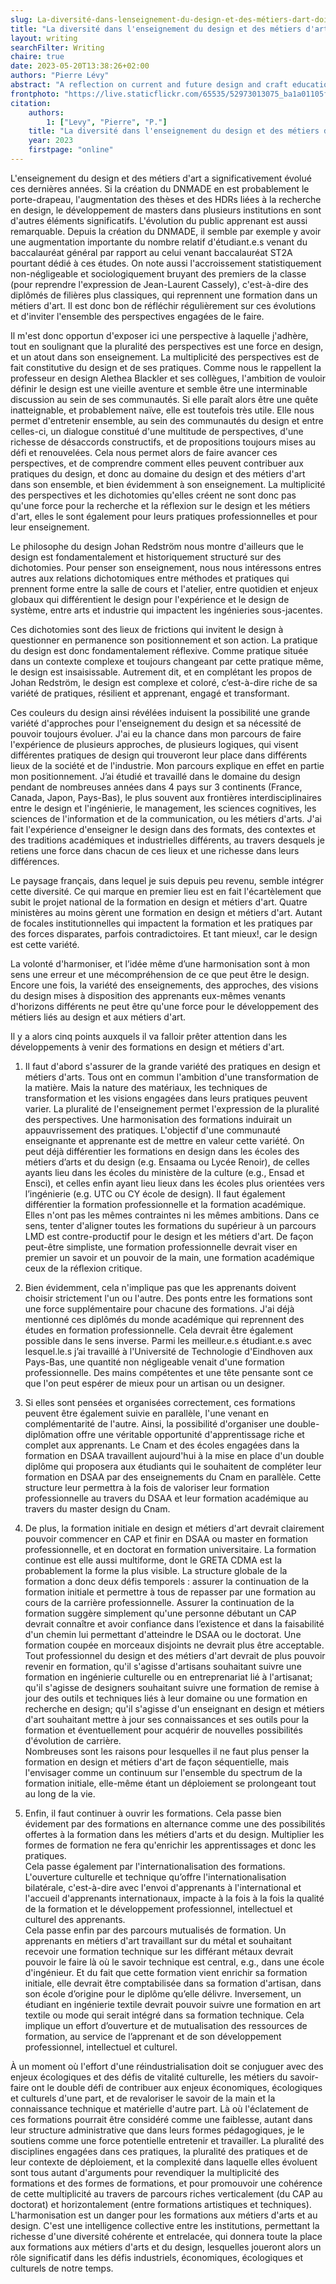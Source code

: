 ```yaml
---
slug: La-diversité-dans-lenseignement-du-design-et-des-métiers-dart-doit-faire-école
title: "La diversité dans l'enseignement du design et des métiers d'art doit faire école"
layout: writing
searchFilter: Writing
chaire: true
date: 2023-05-20T13:38:26+02:00
authors: "Pierre Lévy"
abstract: "A reflection on current and future design and craft education, written as part of the <i>PIA 4 Diagnostic Culture et création en mutations (2CM) - Compétences et métiers d'avenir France 2030</i>, directed by Lucie Marinier."
frontphoto: "https://live.staticflickr.com/65535/52973013075_ba1a01105f_z.jpg"
citation:
    authors:
        1: ["Levy", "Pierre", "P."]
    title: "La diversité dans l'enseignement du design et des métiers d'art doit faire école"
    year: 2023
    firstpage: "online"
---
```


L'enseignement du design et des métiers d'art a significativement évolué ces dernières années. Si la création du DNMADE en est probablement le porte-drapeau, l'augmentation des thèses et des HDRs liées à la recherche en design, le développement de masters dans plusieurs institutions en sont d'autres éléments significatifs. L'évolution du public apprenant est aussi remarquable. Depuis la création du DNMADE, il semble par exemple y avoir une augmentation importante du nombre relatif d'étudiant.e.s venant du baccalauréat général par rapport au celui venant baccalauréat ST2A pourtant dédié à ces études. On note aussi l'accroissement statistiquement non-négligeable et sociologiquement bruyant des premiers de la classe (pour reprendre l'expression de Jean-Laurent Cassely), c'est-à-dire des diplômés de filières plus classiques, qui reprennent une formation dans un métiers d'art. Il est donc bon de réfléchir régulièrement sur ces évolutions et d'inviter l'ensemble des perspectives engagées de le faire.

Il m'est donc opportun d'exposer ici une perspective à laquelle j'adhère, tout en soulignant que la pluralité des perspectives est une force en design, et un atout dans son enseignement. La multiplicité des perspectives est de fait constitutive du design et de ses pratiques. Comme nous le rappellent la professeur en design Alethea Blackler et ses collègues, l'ambition de vouloir définir le design est une vieille aventure et semble être une interminable discussion au sein de ses communautés. Si elle paraît alors être une quête inatteignable, et probablement naïve, elle est toutefois très utile. Elle nous permet d'entretenir ensemble, au sein des communautés du design et entre celles-ci, un dialogue constitué d'une multitude de perspectives, d'une richesse de désaccords constructifs, et de propositions toujours mises au défi et renouvelées. Cela nous permet alors de faire avancer ces perspectives, et de comprendre comment elles peuvent contribuer aux pratiques du design, et donc au domaine du design et des métiers d'art dans son ensemble, et bien évidemment à son enseignement. La multiplicité des perspectives et les dichotomies qu'elles créent ne sont donc pas qu'une force pour la recherche et la réflexion sur le design et les métiers d'art, elles le sont également pour leurs pratiques professionnelles et pour leur enseignement.

Le philosophe du design Johan Redström nous montre d'ailleurs que le design est fondamentalement et historiquement structuré sur des dichotomies. Pour penser son enseignement, nous nous intéressons entres autres aux relations dichotomiques entre méthodes et pratiques qui prennent forme entre la salle de cours et l'atelier, entre quotidien et enjeux globaux qui différentient le design pour l'expérience et le design de système, entre arts et industrie qui impactent les ingénieries sous-jacentes.

Ces dichotomies sont des lieux de frictions qui invitent le design à questionner en permanence son positionnement et son action. La pratique du design est donc fondamentalement réflexive. Comme pratique située dans un contexte complexe et toujours changeant par cette pratique même, le design est insaisissable. Autrement dit, et en complétant les propos de Johan Redström, le design est complexe et coloré, c’est-à-dire riche de sa variété de pratiques, résilient et apprenant, engagé et transformant.

Ces couleurs du design ainsi révélées induisent la possibilité une grande variété d'approches pour l'enseignement du design et sa nécessité de pouvoir toujours évoluer. J'ai eu la chance dans mon parcours de faire l'expérience de plusieurs approches, de plusieurs logiques, qui visent différentes pratiques de design qui trouveront leur place dans différents lieux de la société et de l'industrie. Mon parcours explique en effet en partie mon positionnement. J’ai étudié et travaillé dans le domaine du design pendant de nombreuses années dans 4 pays sur 3 continents (France, Canada, Japon, Pays-Bas), le plus souvent aux frontières interdisciplinaires entre le design et l'ingénierie, le management, les sciences cognitives, les sciences de l'information et de la communication, ou les métiers d'arts. J'ai fait l'expérience d'enseigner le design dans des formats, des contextes et des traditions académiques et industrielles différents, au travers desquels je retiens une force dans chacun de ces lieux et une richesse dans leurs différences.

Le paysage français, dans lequel je suis depuis peu revenu, semble intégrer cette diversité. Ce qui marque en premier lieu est en fait l'écartèlement que subit le projet national de la formation en design et métiers d'art. Quatre ministères au moins gèrent une formation en design et métiers d'art. Autant de focales institutionnelles qui impactent la formation et les pratiques par des forces disparates, parfois contradictoires. Et tant mieux!, car le design est cette variété.

La volonté d'harmoniser, et l’idée même d’une harmonisation sont à mon sens une erreur et une mécompréhension de ce que peut être le design.  Encore une fois, la variété des enseignements, des approches, des visions du design mises à disposition des apprenants eux-mêmes venants d'horizons différents ne peut être qu'une force pour le développement des métiers liés au design et aux métiers d'art.

Il y a alors cinq points auxquels il va falloir prêter attention dans les développements à venir des formations en design et métiers d'art.

1. Il faut d'abord s'assurer de la grande variété des pratiques en design et métiers d'arts. Tous ont en commun l'ambition d'une transformation de la matière. Mais la nature des matériaux, les techniques de transformation et les visions engagées dans leurs pratiques peuvent varier. La pluralité de l'enseignement permet l'expression de la pluralité des perspectives. Une harmonisation des formations induirait un appauvrissement des pratiques. L'objectif d'une communauté enseignante et apprenante est de mettre en valeur cette variété. On peut déjà différentier les formations en design dans les écoles des métiers d’arts et du design (e.g. Ensaama ou Lycée Renoir), de celles ayants lieu dans les écoles du ministère de la culture (e.g., Ensad et Ensci), et celles enfin ayant lieu lieux dans les écoles plus orientées vers l’ingénierie (e.g. UTC ou CY école de design). Il faut également différentier la formation professionnelle et la formation académique. Elles n'ont pas les mêmes contraintes ni les mêmes ambitions. Dans ce sens, tenter d'aligner toutes les formations du supérieur à un parcours LMD est contre-productif pour le design et les métiers d'art. De façon peut-être simpliste, une formation professionnelle devrait viser en premier un savoir et un pouvoir de la main, une formation académique ceux de la réflexion critique.

2. Bien évidemment, cela n'implique pas que les apprenants doivent choisir strictement l'un ou l'autre. Des ponts entre les formations sont une force supplémentaire pour chacune des formations. J'ai déjà mentionné ces diplômés du monde académique qui reprennent des études en formation professionnelle. Cela devrait être également possible dans le sens inverse. Parmi les meilleur.e.s étudiant.e.s avec lesquel.le.s j’ai travaillé à l'Université de Technologie d'Eindhoven aux Pays-Bas, une quantité non négligeable venait d'une formation professionnelle. Des mains compétentes et une tête pensante sont ce que l'on peut espérer de mieux pour un artisan ou un designer. 

3. Si elles sont pensées et organisées correctement, ces formations peuvent être également suivie en parallèle, l'une venant en complémentarité de l'autre. Ainsi, la possibilité d'organiser une double-diplômation offre une véritable opportunité d'apprentissage riche et complet aux apprenants. Le Cnam et des écoles engagées dans la formation en DSAA travaillent aujourd'hui à la mise en place d'un double diplôme qui proposera aux étudiants qui le souhaitent de compléter leur formation en DSAA par des enseignements du Cnam en parallèle. Cette structure leur permettra à la fois de valoriser leur formation professionnelle au travers du DSAA et leur formation académique au travers du master design du Cnam.

4. De plus, la formation initiale en design et métiers d'art devrait clairement pouvoir commencer en CAP et finir en DSAA ou master en formation professionnelle, et en doctorat en formation universitaire. La formation continue est elle aussi multiforme, dont le GRETA CDMA est la probablement la forme la plus visible. La structure globale de la formation a donc deux défis temporels : assurer la continuation de la formation initiale et permettre à tous de repasser par une formation au cours de la carrière professionnelle.
Assurer la continuation de la formation suggère simplement qu'une personne débutant un CAP devrait connaître et avoir confiance dans l’existence et dans la faisabilité d'un chemin lui permettant d'atteindre le DSAA ou le doctorat. Une formation coupée en morceaux disjoints ne devrait plus être acceptable.<br/>
Tout professionnel du design et des métiers d'art devrait de plus pouvoir revenir en formation, qu'il s'agisse d'artisans souhaitant suivre une formation en ingénierie culturelle ou en entreprenariat lié à l'artisanat; qu'il s'agisse de designers souhaitant suivre une formation de remise à jour des outils et techniques liés à leur domaine ou une formation en recherche en design; qu'il s'agisse d'un enseignant en design et métiers d'art souhaitant mettre à jour ses connaissances et ses outils pour la formation et éventuellement pour acquérir de nouvelles possibilités d'évolution de carrière.<br/>
Nombreuses sont les raisons pour lesquelles il ne faut plus penser la formation en design et métiers d'art de façon séquentielle, mais l'envisager comme un continuum sur l'ensemble du spectrum de la formation initiale, elle-même étant un déploiement se prolongeant tout au long de la vie.

5. Enfin, il faut continuer à ouvrir les formations. Cela passe bien évidement par des formations en alternance comme une des possibilités offertes à la formation dans les métiers d'arts et du design. Multiplier les formes de formation ne fera qu'enrichir les apprentissages et donc les pratiques.  
Cela passe également par l'internationalisation des formations. L'ouverture culturelle et technique qu’offre l'internationalisation bilatérale, c'est-à-dire avec l'envoi d'apprenants à l'international et l'accueil d'apprenants internationaux, impacte à la fois à la fois la qualité de la formation et le développement professionnel, intellectuel et culturel des apprenants.<br/>
Cela passe enfin par des parcours mutualisés de formation. Un apprenants en métiers d'art travaillant sur du métal et souhaitant recevoir une formation technique sur les différant métaux devrait pouvoir le faire là où le savoir technique est central, e.g., dans une école d'ingénieur. Et du fait que cette formation vient enrichir sa formation initiale, elle devrait être comptabilisée dans sa formation d'artisan, dans son école d’origine pour le diplôme qu’elle délivre. Inversement, un étudiant en ingénierie textile devrait pouvoir suivre une formation en art textile ou mode qui serait intégré dans sa formation technique. Cela implique un effort d’ouverture et de mutualisation des ressources de formation, au service de l’apprenant et de son développement professionnel, intellectuel et culturel.

À un moment où l'effort d'une réindustrialisation doit se conjuguer avec des enjeux écologiques et des défis de vitalité culturelle, les métiers du savoir-faire ont le double défi de contribuer aux enjeux économiques, écologiques et culturels d'une part, et de revaloriser le savoir de la main et la connaissance technique et matérielle d'autre part. Là où l'éclatement de ces formations pourrait être considéré comme une faiblesse, autant dans leur structure administrative que dans leurs formes pédagogiques, je le soutiens comme une force potentielle entretenir et travailler. La pluralité des disciplines engagées dans ces pratiques, la pluralité des pratiques et de leur contexte de déploiement, et la complexité dans laquelle elles évoluent sont tous autant d'arguments pour revendiquer la multiplicité des formations et des formes de formations, et pour promouvoir une cohérence de cette multiplicité au travers de parcours riches verticalement (du CAP au doctorat) et horizontalement (entre formations artistiques et techniques). L'harmonisation est un danger pour les formations aux métiers d'arts et au design. C'est une intelligence collective entre les institutions, permettant la richesse d'une diversité cohérente et entrelacée, qui donnera toute la place aux formations aux métiers d'arts et du design, lesquelles joueront alors un rôle significatif dans les défis industriels, économiques, écologiques et culturels de notre temps.
